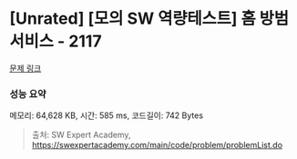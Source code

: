 # [Unrated] [모의 SW 역량테스트] 홈 방범 서비스 - 2117 

[문제 링크](https://swexpertacademy.com/main/code/problem/problemDetail.do?contestProbId=AV5V61LqAf8DFAWu) 

### 성능 요약

메모리: 64,628 KB, 시간: 585 ms, 코드길이: 742 Bytes



> 출처: SW Expert Academy, https://swexpertacademy.com/main/code/problem/problemList.do